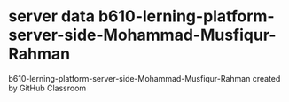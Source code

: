 # server data b610-lerning-platform-server-side-Mohammad-Musfiqur-Rahman
b610-lerning-platform-server-side-Mohammad-Musfiqur-Rahman created by GitHub Classroom

